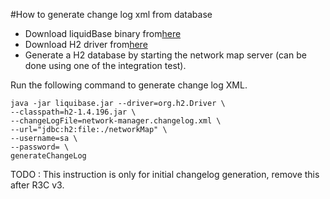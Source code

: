#How to generate change log xml from database

* Download liquidBase binary from[here](http://download.liquibase.org)
* Download H2 driver from[here](http://www.h2database.com/html/download.html)
* Generate a H2 database by starting the network map server (can be done using one of the integration test).

Run the following command to generate change log XML.
```
java -jar liquibase.jar --driver=org.h2.Driver \
--classpath=h2-1.4.196.jar \
--changeLogFile=network-manager.changelog.xml \
--url="jdbc:h2:file:./networkMap" \
--username=sa \
--password= \
generateChangeLog
```
TODO : This instruction is only for initial changelog generation, remove this after R3C v3.